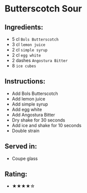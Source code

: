 # Butterscotch Sour

## Ingredients:
- 5 cl `Bols Butterscotch`
- 3 cl `lemon juice`
- 2 cl `simple syrup`
- 2 cl `egg white`
- 2 dashes `Angostura Bitter`
- 8 `ice cubes`

## Instructions:
- Add Bols Butterscotch
- Add lemon juice
- Add simple syrup
- Add egg white
- Add Angostura Bitter
- Dry shake for 30 seconds
- Add ice and shake for 10 seconds
- Double strain

## Served in:
- Coupe glass

## Rating:
- ★★★★☆